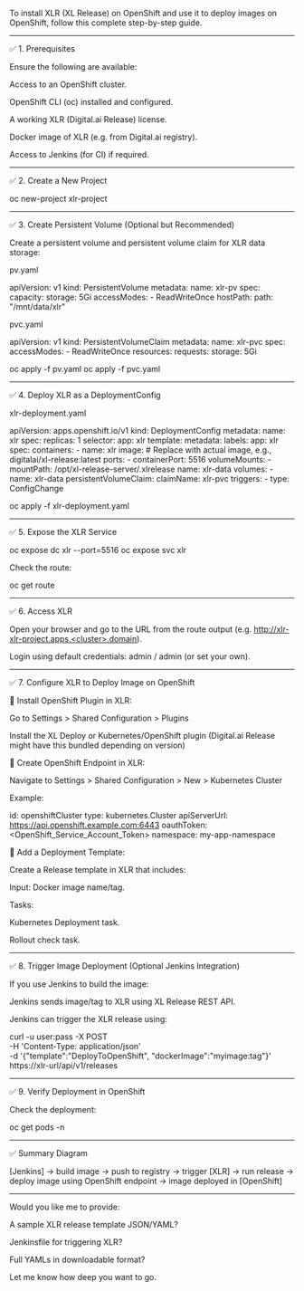 To install XLR (XL Release) on OpenShift and use it to deploy images on OpenShift, follow this complete step-by-step guide.


---

✅ 1. Prerequisites

Ensure the following are available:

Access to an OpenShift cluster.

OpenShift CLI (oc) installed and configured.

A working XLR (Digital.ai Release) license.

Docker image of XLR (e.g. from Digital.ai registry).

Access to Jenkins (for CI) if required.



---

✅ 2. Create a New Project

oc new-project xlr-project


---

✅ 3. Create Persistent Volume (Optional but Recommended)

Create a persistent volume and persistent volume claim for XLR data storage:

pv.yaml

apiVersion: v1
kind: PersistentVolume
metadata:
  name: xlr-pv
spec:
  capacity:
    storage: 5Gi
  accessModes:
    - ReadWriteOnce
  hostPath:
    path: "/mnt/data/xlr"

pvc.yaml

apiVersion: v1
kind: PersistentVolumeClaim
metadata:
  name: xlr-pvc
spec:
  accessModes:
    - ReadWriteOnce
  resources:
    requests:
      storage: 5Gi

oc apply -f pv.yaml
oc apply -f pvc.yaml


---

✅ 4. Deploy XLR as a DeploymentConfig

xlr-deployment.yaml

apiVersion: apps.openshift.io/v1
kind: DeploymentConfig
metadata:
  name: xlr
spec:
  replicas: 1
  selector:
    app: xlr
  template:
    metadata:
      labels:
        app: xlr
    spec:
      containers:
        - name: xlr
          image: <your-xlr-image>  # Replace with actual image, e.g., digitalai/xl-release:latest
          ports:
            - containerPort: 5516
          volumeMounts:
            - mountPath: /opt/xl-release-server/.xlrelease
              name: xlr-data
      volumes:
        - name: xlr-data
          persistentVolumeClaim:
            claimName: xlr-pvc
  triggers:
    - type: ConfigChange

oc apply -f xlr-deployment.yaml


---

✅ 5. Expose the XLR Service

oc expose dc xlr --port=5516
oc expose svc xlr

Check the route:

oc get route


---

✅ 6. Access XLR

Open your browser and go to the URL from the route output (e.g. http://xlr-xlr-project.apps.<cluster>.domain).

Login using default credentials: admin / admin (or set your own).



---

✅ 7. Configure XLR to Deploy Image on OpenShift

🔸 Install OpenShift Plugin in XLR:

Go to Settings > Shared Configuration > Plugins

Install the XL Deploy or Kubernetes/OpenShift plugin (Digital.ai Release might have this bundled depending on version)


🔸 Create OpenShift Endpoint in XLR:

Navigate to Settings > Shared Configuration > New > Kubernetes Cluster

Example:

id: openshiftCluster
type: kubernetes.Cluster
apiServerUrl: https://api.openshift.example.com:6443
oauthToken: <OpenShift_Service_Account_Token>
namespace: my-app-namespace

🔸 Add a Deployment Template:

Create a Release template in XLR that includes:

Input: Docker image name/tag.

Tasks:

Kubernetes Deployment task.

Rollout check task.




---

✅ 8. Trigger Image Deployment (Optional Jenkins Integration)

If you use Jenkins to build the image:

Jenkins sends image/tag to XLR using XL Release REST API.

Jenkins can trigger the XLR release using:


curl -u user:pass -X POST \
  -H 'Content-Type: application/json' \
  -d '{"template":"DeployToOpenShift", "dockerImage":"myimage:tag"}' \
  https://xlr-url/api/v1/releases


---

✅ 9. Verify Deployment in OpenShift

Check the deployment:

oc get pods -n <namespace>


---

✅ Summary Diagram

[Jenkins] → build image → push to registry
→ trigger [XLR] → run release → deploy image using OpenShift endpoint
→ image deployed in [OpenShift]


---

Would you like me to provide:

A sample XLR release template JSON/YAML?

Jenkinsfile for triggering XLR?

Full YAMLs in downloadable format?


Let me know how deep you want to go.

